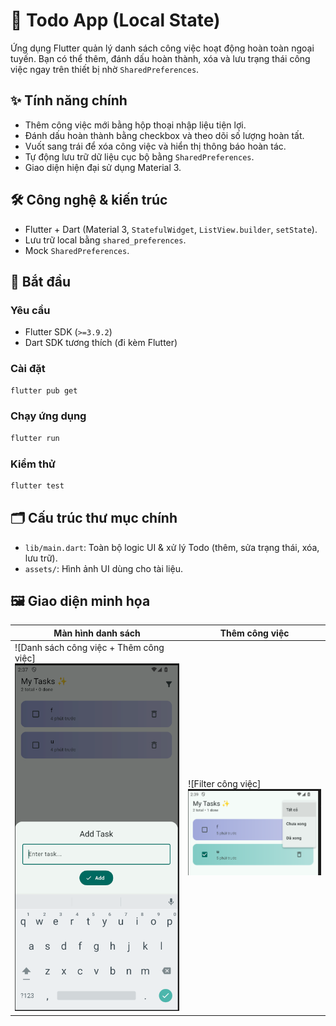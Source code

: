 # 📱 Todo App (Local State)

Ứng dụng Flutter quản lý danh sách công việc hoạt động hoàn toàn ngoại tuyến. Bạn có thể thêm, đánh dấu hoàn thành, xóa và lưu trạng thái công việc ngay trên thiết bị nhờ `SharedPreferences`.

## ✨ Tính năng chính

- Thêm công việc mới bằng hộp thoại nhập liệu tiện lợi.
- Đánh dấu hoàn thành bằng checkbox và theo dõi số lượng hoàn tất.
- Vuốt sang trái để xóa công việc và hiển thị thông báo hoàn tác.
- Tự động lưu trữ dữ liệu cục bộ bằng `SharedPreferences`.
- Giao diện hiện đại sử dụng Material 3.

## 🛠️ Công nghệ & kiến trúc

- Flutter + Dart (Material 3, `StatefulWidget`, `ListView.builder`, `setState`).
- Lưu trữ local bằng `shared_preferences`.
- Mock `SharedPreferences`.

## 🚀 Bắt đầu

### Yêu cầu

- Flutter SDK (`>=3.9.2`)
- Dart SDK tương thích (đi kèm Flutter)

### Cài đặt

```bash
flutter pub get
```

### Chạy ứng dụng

```bash
flutter run
```

### Kiểm thử

```bash
flutter test
```

## 🗂️ Cấu trúc thư mục chính

- `lib/main.dart`: Toàn bộ logic UI & xử lý Todo (thêm, sửa trạng thái, xóa, lưu trữ).
- `assets/`: Hình ảnh UI dùng cho tài liệu.

## 🖼️ Giao diện minh họa

| Màn hình danh sách                                            | Thêm công việc                               |
| ------------------------------------------------------------- | -------------------------------------------- |
| ![Danh sách công việc + Thêm công việc]![alt text](image.png) | ![Filter công việc] ![alt text](image-1.png) |
